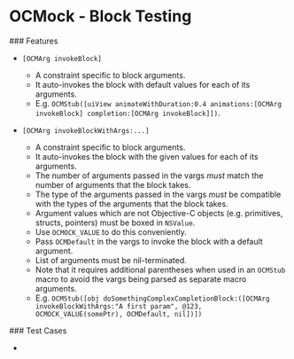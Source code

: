 # OCMock - Block Testing

### Features

- `[OCMArg invokeBlock]`

  - A constraint specific to block arguments.
  - It auto-invokes the block with default values for each of its arguments.
  - E.g. `OCMStub([uiView animateWithDuration:0.4 animations:[OCMArg invokeBlock] completion:[OCMArg invokeBlock]])`.

- `[OCMArg invokeBlockWithArgs:...]`

  - A constraint specific to block arguments.
  - It auto-invokes the block with the given values for each of its arguments.
  - The number of arguments passed in the vargs _must_ match the number of arguments that the block takes.
  - The type of the arguments passed in the vargs _must_ be compatible with the types of the arguments that the block takes.
  - Argument values which are not Objective-C objects (e.g. primitives, structs, pointers) must be boxed in `NSValue`.
  - Use `OCMOCK_VALUE` to do this conveniently.
  - Pass `OCMDefault` in the vargs to invoke the block with a default argument.
  - List of arguments must be nil-terminated.
  - Note that it requires additional parentheses when used in an `OCMStub` macro to avoid the vargs being parsed as separate macro arguments.
  - E.g. `OCMStub([obj doSomethingComplexCompletionBlock:([OCMArg invokeBlockWithArgs:"A first param", @123, OCMOCK_VALUE(somePtr), OCMDefault, nil])])`

### Test Cases

-
